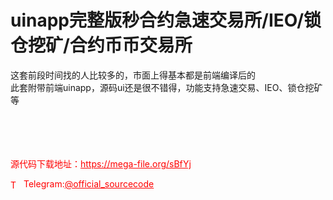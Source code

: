 # uinapp完整版秒合约急速交易所/IEO/锁仓挖矿/合约币币交易所

这套前段时间找的人比较多的，市面上得基本都是前端编译后的<br>此套附带前端uinapp，源码ui还是很不错得，功能支持急速交易、IEO、锁仓挖矿等<br><br><br><br><br>


<p style="color: red;">源代码下载地址：<a href="https://mega-file.org/sBfYj" style="color: red;">https://mega-file.org/sBfYj</a></p><p style="color: red;"><img src="https://cdn-icons-png.flaticon.com/512/2111/2111646.png" alt="Telegram Icon" style="width: 16px; vertical-align: middle; margin-right: 5px;">Telegram:<a href="https://t.me/official_sourcecode" style="color: red;">@official_sourcecode</a></p>